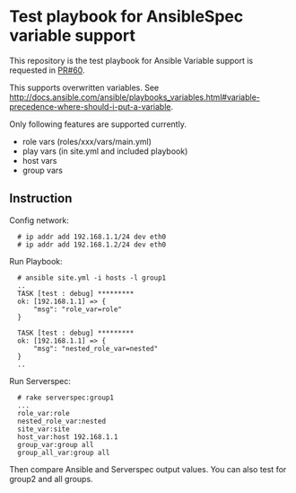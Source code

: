 Test playbook for AnsibleSpec variable support
================================================

This repository is the test playbook for Ansible 
Variable support is requested in
[PR#60](https://github.com/volanja/ansible_spec/pull/60).

This supports overwritten variables. 
See http://docs.ansible.com/ansible/playbooks_variables.html#variable-precedence-where-should-i-put-a-variable.

Only following features are supported currently.

 * role vars (roles/xxx/vars/main.yml)
 * play vars (in site.yml and included playbook)
 * host vars
 * group vars

Instruction
-----------

Config network:

```
  # ip addr add 192.168.1.1/24 dev eth0
  # ip addr add 192.168.1.2/24 dev eth0
```

Run Playbook:

```
  # ansible site.yml -i hosts -l group1
  ..
  TASK [test : debug] *********
  ok: [192.168.1.1] => {
      "msg": "role_var=role"
  }
  
  TASK [test : debug] *********
  ok: [192.168.1.1] => {
      "msg": "nested_role_var=nested"
  }
  ..
```

Run Serverspec:

```
  # rake serverspec:group1
  ...
  role_var:role
  nested_role_var:nested
  site_var:site
  host_var:host 192.168.1.1
  group_var:group all
  group_all_var:group all
```

Then compare Ansible and Serverspec output values.
You can also test for group2 and all groups. 




